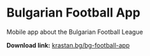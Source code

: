 # Bulgarian Football App

Mobile app about the Bulgarian Football League

**Download link:** [krastan.bg/bg-football-app](https://krastan.bg/bg-football-app)
